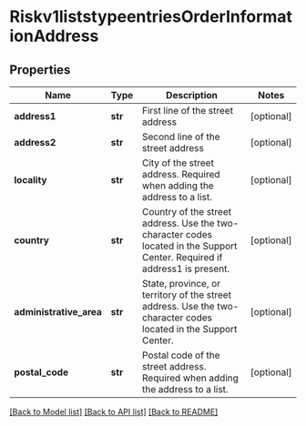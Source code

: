 # Riskv1liststypeentriesOrderInformationAddress

## Properties
Name | Type | Description | Notes
------------ | ------------- | ------------- | -------------
**address1** | **str** | First line of the street address | [optional] 
**address2** | **str** | Second line of the street address | [optional] 
**locality** | **str** | City of the street address. Required when adding the address to a list.  | [optional] 
**country** | **str** | Country of the street address. Use the two-character codes located in the Support Center. Required if address1 is present.  | [optional] 
**administrative_area** | **str** | State, province, or territory of the street address. Use the two-character codes located in the Support Center. | [optional] 
**postal_code** | **str** | Postal code of the street address. Required when adding the address to a list. | [optional] 

[[Back to Model list]](../README.md#documentation-for-models) [[Back to API list]](../README.md#documentation-for-api-endpoints) [[Back to README]](../README.md)


